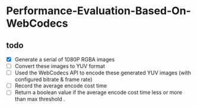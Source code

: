 # Performance-Evaluation-Based-On-WebCodecs
## todo
- [x] Generate a serial of 1080P RGBA images
- [ ] Convert these images to YUV format 
- [ ] Used the WebCodecs API to encode these generated YUV images (with configured bitrate & frame rate)
- [ ] Record the average encode cost time 
- [ ] Return a boolean value if the average encode cost time less or more than max threshold .